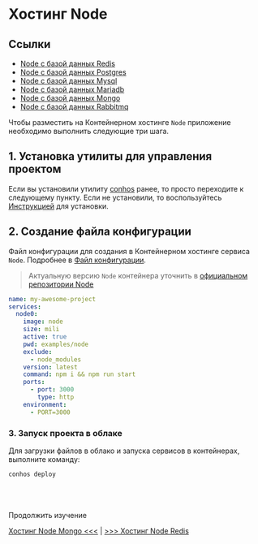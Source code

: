# Хостинг Node

## Ссылки

- [Node с базой данных Redis](./HostingNodeRedis.md)  
- [Node с базой данных Postgres](./HostingNodePostgres.md)  
- [Node с базой данных Mysql](./HostingNodeMysql.md)  
- [Node с базой данных Mariadb](./HostingNodeMariadb.md)  
- [Node с базой данных Mongo](./HostingNodeMongo.md)  
- [Node с базой данных Rabbitmq](./HostingNodeRabbitmq.md)  


Чтобы разместить на Контейнерном хостинге `Node` приложение необходимо выполнить следующие три шага.

## 1. Установка утилиты для управления проектом

Если вы установили утилиту [conhos](https://www.npmjs.com/package/conhos) ранее, то просто переходите к следующему пункту. Если не установили, то воспользуйтесь [Инструкцией](./GettingStarted.md#введение) для установки.

## 2. Создание файла конфигурации

Файл конфигурации для создания в Контейнерном хостинге сервиса `Node`. Подробнее в [Файл конфигурации](./ConfigFile.md#пример_файла_конфигурации).

> Актуальную версию `Node` контейнера уточнить в [официальном репозитории Node](https://hub.docker.com/_/node/tags)

```yml
name: my-awesome-project
services:
  node0:
    image: node
    size: mili
    active: true
    pwd: examples/node
    exclude:
      - node_modules
    version: latest
    command: npm i && npm run start
    ports:
      - port: 3000
        type: http
    environment:
      - PORT=3000
```

### 3. Запуск проекта в облаке

Для загрузки файлов в облако и запуска сервисов в контейнерах, выполните команду:

```sh
conhos deploy
```

<div style="margin-top: 4rem;"></div>

Продолжить изучение

[Хостинг Node Mongo <<<](./HostingNodeMongo.md) | [>>> Хостинг Node Redis](./HostingNodeRedis.md)
